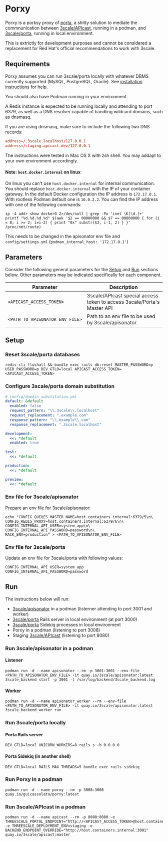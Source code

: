 # Porxy
Porxy is a porksy proxy of [porta](https://github.com/3scale/porta), a shitty solution to mediate the commnunication between [3scale/APIcast](https://github.com/3scale/APIcast), running in a podman, and [3scale/porta](https://github.com/3scale/porta), running in local environment.

This is extrictly for development purposes and cannot be considered a replacement for Red Hat's official recommendations to work with 3scale.

## Requirements
Porxy assumes you can run 3scale/porta locally with whatever DBMS currently supported (MySQL, PostgreSQL, Oracle). See [installation instructions](https://github.com/3scale/porta/blob/master/INSTALL.md) for help.

You should also have Podman running in your environment.

A Redis instance is expected to be running locally and attending to port 6379, as well as a DNS resolver capable of handling wildcard domains, such as dnsmasq.

If you are using dnsmasq, make sure to include the following two DNS records:

```conf
address=/.3scale.localhost/127.0.0.1
address=/staging.apicast.dev/127.0.0.1
```

The instructions were tested in Mac OS X with zsh shell. You may addapt to your own environment accordingly.

#### Note: `host.docker.internal` on linux

On linux you can't use `host.docker.internal` for internal communication.
You should replace `host.docker.internal` with the IP of your container gateway.
In the default Docker configuration the IP address is `172.17.0.1`.
With rootless Podman default one is `10.0.2.2`.
You can find the IP address with one of the following commands:
```shell
ip -4 addr show docker0 2>/dev/null | grep -Po 'inet \K[\d.]+'
printf "%d.%d.%d.%d" $(awk '$2 == 00000000 && $7 == 00000000 { for (i = 8; i >= 2; i=i-2) { print "0x" substr($3, i-1, 2) } }' /proc/net/route)
```
This needs to be changed in the apisonator env file and `config/settings.yml` (`podman_internal_host: '172.17.0.1'`)

## Parameters

Consider the following general parameters for the [Setup](#setup) and [Run](#run) sections below. Other parameters may be indicated specifically for each component.

| Parameter | Description |
| ----------|-------------|
| `<APICAST_ACCESS_TOKEN>` | 3scale/APIcast special access token to access 3scale/Porta's Master API |
| `<PATH_TO_APISONATOR_ENV_FILE>` | Path to an env file to be used by 3scale/apisonator. |

## Setup

### Reset 3scale/porta databases
```shell
redis-cli flushall && bundle exec rails db:reset MASTER_PASSWORD=p USER_PASSWORD=p DEV_GTLD=local APICAST_ACCESS_TOKEN=<APICAST_ACCESS_TOKEN>
```

### Configure 3scale/porta domain substitution
```yaml
# config/domain_substitution.yml
default: &default
  enabled: false
  request_pattern: "\\.3scale\\.localhost"
  request_replacement: ".example.com"
  response_pattern: "\\.example\\.com"
  response_replacement: ".3scale.localhost"

development:
  <<: *default
  enabled: true

test:
  <<: *default

production:
  <<: *default

preview:
  <<: *default
```

### Env file for 3scale/apisonator
Prepare an env file for 3scale/apisonator:

```shell
echo "CONFIG_QUEUES_MASTER_NAME=host.containers.internal:6379/5\n\
CONFIG_REDIS_PROXY=host.containers.internal:6379/6\n\
CONFIG_INTERNAL_API_USER=system_app\n\
CONFIG_INTERNAL_API_PASSWORD=password\n\
RACK_ENV=production" > <PATH_TO_APISONATOR_ENV_FILE>
```

### Env file for 3scale/porta
Update an env file for 3scale/porta with following values:

```shell
CONFIG_INTERNAL_API_USER=system_app
CONFIG_INTERNAL_API_PASSWORD=password
```

## Run

The instructions below will run:
- [3scale/apisonator](https://github.com/3scale/apisonator) in a podman (listerner attending to port 3001 and worker)
- [3scale/porta](https://github.com/3scale/porta) Rails server in local environment (at port 3000)
- [3scale/porta](https://github.com/3scale/porta) Sidekiq processes in local environment
- Porxy in a podman (listening to port 3008)
- Staging [3scale/APIcast](https://github.com/3scale/APIcast) (listening to port 8080)

### Run 3scale/apisonator in a podman

#### Listener
```
podman run -d --name apisonator --rm -p 3001:3001 --env-file <PATH_TO_APISONATOR_ENV_FILE> -it quay.io/3scale/apisonator:latest 3scale_backend start -p 3001 -l /var/log/backend/3scale_backend.log
```

#### Worker
```
podman run -d --name apisonator_worker --rm --env-file <PATH_TO_APISONATOR_ENV_FILE> -it quay.io/3scale/apisonator:latest 3scale_backend_worker run
```

### Run 3scale/porta locally

#### Porta Rails server
```
DEV_GTLD=local UNICORN_WORKERS=8 rails s -b 0.0.0.0
```

#### Porta Sidekiq (in another shell)
```
DEV_GTLD=local RAILS_MAX_THREADS=5 bundle exec rails sidekiq
```

### Run Porxy in a podman

```
podman run -d --name porxy --rm -p 3008:3008 quay.io/guicassolato/porxy:latest
```

### Run 3scale/APIcast in a podman

```
podman run -d --name apicast --rm -p 8080:8080 -e THREESCALE_PORTAL_ENDPOINT="http://<APICAST_ACCESS_TOKEN>@host.containers.internal:3008/master/api/proxy/configs" -e THREESCALE_DEPLOYMENT_ENV=staging -e BACKEND_ENDPOINT_OVERRIDE="http://host.containers.internal:3001" quay.io/3scale/apicast:master
```
